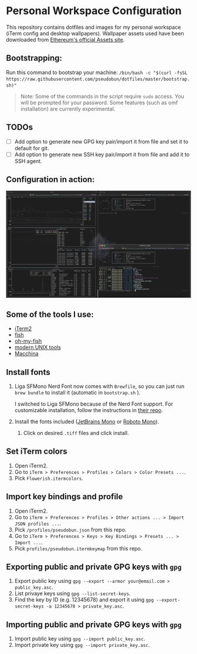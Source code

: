 # Personal Workspace Configuration

This repository contains dotfiles and images for my personal workspace (iTerm config and desktop wallpapers). Wallpaper assets used have been downloaded from [Ethereum's official Assets site](https://ethereum.org/en/assets/).

## Bootstrapping:

Run this command to bootstrap your machine: 
 `/bin/bash -c "$(curl -fsSL https://raw.githubusercontent.com/pseudobun/dotfiles/master/bootstrap.sh)"`

> Note: 
> Some of the commands in the script require `sudo` access. You will be prompted for your password. 
> Some features (such as omf installation) are currently experimental.

## TODOs

* [ ] Add option to generate new GPG key pair/import it from file and set it to default for git.
* [ ] Add option to generate new SSH key pair/import it from file and add it to SSH agent.

## Configuration in action:

![iTerm2 Appearance](showcase.png)

## Some of the tools I use:

* [iTerm2](https://iterm2.com/)
* [fish](https://github.com/fish-shell/fish-shell)
* [oh-my-fish](https://github.com/oh-my-fish/oh-my-fish)
* [modern UNIX tools](https://github.com/ibraheemdev/modern-unix)
* [Macchina](https://github.com/Macchina-CLI/macchina)

## Install fonts 

1. Liga SFMono Nerd Font now comes with `Brewfile`, so you can just run `brew bundle` to install it (automatic in `bootstrap.sh` ).
   

    I switched to Liga SFMono because of the Nerd Font support. For customizable installation, follow the instructions in [their repo](https://github.com/shaunsingh/SFMono-Nerd-Font-Ligaturized).

2. Install the fonts included ([JetBrains Mono](/fonts/JetBrainsMono/) or [Roboto Mono](/fonts/RobotoMono/)).
   1. Click on desired `.tiff` files and click install.

## Set iTerm colors

1. Open iTerm2.
2. Go to `iTerm > Preferences > Profiles > Colors > Color Presets ...`.
3. Pick `Flowerish.itermcolors`.

## Import key bindings and profile

1. Open iTerm2.
2. Go to `iTerm > Preferences > Profiles > Other actions ... > Import JSON profiles ...`.
3. Pick `/profiles/pseudobun.json` from this repo.
4. Go to `iTerm > Preferences > Keys > Key Bindings > Presets ... > Import ...`.
5. Pick `profiles/pseudobun.itermkeymap` from this repo.

## Exporting public and private GPG keys with `gpg`

1. Export public key using `gpg --export --armor your@email.com > public_key.asc`.
2. List privaye keys using `gpg --list-secret-keys`.
3. Find the key by ID (e.g. 12345678) and export it using `gpg --export-secret-keys -a 12345678 > private_key.asc`.

## Importing public and private GPG keys with `gpg`

1. Import public key using `gpg --import public_key.asc`.
2. Import private key using `gpg --import private_key.asc`.
